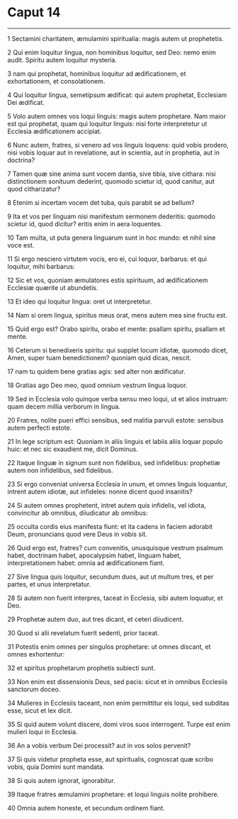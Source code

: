 # Caput 14

***

1 Sectamini charitatem, æmulamini spiritualia: magis autem ut prophetetis.

2 Qui enim loquitur lingua, non hominibus loquitur, sed Deo: nemo enim audit. Spiritu autem loquitur mysteria.

3 nam qui prophetat, hominibus loquitur ad ædificationem, et exhortationem, et consolationem.

4 Qui loquitur lingua, semetipsum ædificat: qui autem prophetat, Ecclesiam Dei ædificat.

5 Volo autem omnes vos loqui linguis: magis autem prophetare. Nam maior est qui prophetat, quam qui loquitur linguis: nisi forte interpretetur ut Ecclesia ædificationem accipiat.

6 Nunc autem, fratres, si venero ad vos linguis loquens: quid vobis prodero, nisi vobis loquar aut in revelatione, aut in scientia, aut in prophetia, aut in doctrina?

7 Tamen quæ sine anima sunt vocem dantia, sive tibia, sive cithara: nisi distinctionem sonituum dederint, quomodo scietur id, quod canitur, aut quod citharizatur?

8 Etenim si incertam vocem det tuba, quis parabit se ad bellum?

9 Ita et vos per linguam nisi manifestum sermonem dederitis: quomodo scietur id, quod dicitur? eritis enim in aera loquentes.

10 Tam multa, ut puta genera linguarum sunt in hoc mundo: et nihil sine voce est.

11 Si ergo nesciero virtutem vocis, ero ei, cui loquor, barbarus: et qui loquitur, mihi barbarus:

12 Sic et vos, quoniam æmulatores estis spirituum, ad ædificationem Ecclesiæ quærite ut abundetis.

13 Et ideo qui loquitur lingua: oret ut interpretetur.

14 Nam si orem lingua, spiritus meus orat, mens autem mea sine fructu est.

15 Quid ergo est? Orabo spiritu, orabo et mente: psallam spiritu, psallam et mente.

16 Ceterum si benedixeris spiritu: qui supplet locum idiotæ, quomodo dicet, Amen, super tuam benedictionem? quoniam quid dicas, nescit.

17 nam tu quidem bene gratias agis: sed alter non ædificatur.

18 Gratias ago Deo meo, quod omnium vestrum lingua loquor.

19 Sed in Ecclesia volo quinque verba sensu meo loqui, ut et alios instruam: quam decem millia verborum in lingua.

20 Fratres, nolite pueri effici sensibus, sed malitia parvuli estote: sensibus autem perfecti estote.

21 In lege scriptum est: Quoniam in aliis linguis et labiis aliis loquar populo huic: et nec sic exaudient me, dicit Dominus.

22 Itaque linguæ in signum sunt non fidelibus, sed infidelibus: prophetiæ autem non infidelibus, sed fidelibus.

23 Si ergo conveniat universa Ecclesia in unum, et omnes linguis loquantur, intrent autem idiotæ, aut infideles: nonne dicent quod insanitis?

24 Si autem omnes prophetent, intret autem quis infidelis, vel idiota, convincitur ab omnibus, diiudicatur ab omnibus:

25 occulta cordis eius manifesta fiunt: et ita cadens in faciem adorabit Deum, pronuncians quod vere Deus in vobis sit.

26 Quid ergo est, fratres? cum convenitis, unusquisque vestrum psalmum habet, doctrinam habet, apocalypsim habet, linguam habet, interpretationem habet: omnia ad ædificationem fiant.

27 Sive lingua quis loquitur, secundum duos, aut ut multum tres, et per partes, et unus interpretatur.

28 Si autem non fuerit interpres, taceat in Ecclesia, sibi autem loquatur, et Deo.

29 Prophetæ autem duo, aut tres dicant, et ceteri diiudicent.

30 Quod si alii revelatum fuerit sedenti, prior taceat.

31 Potestis enim omnes per singulos prophetare: ut omnes discant, et omnes exhortentur:

32 et spiritus prophetarum prophetis subiecti sunt.

33 Non enim est dissensionis Deus, sed pacis: sicut et in omnibus Ecclesiis sanctorum doceo.

34 Mulieres in Ecclesiis taceant, non enim permittitur eis loqui, sed subditas esse, sicut et lex dicit.

35 Si quid autem volunt discere, domi viros suos interrogent. Turpe est enim mulieri loqui in Ecclesia.

36 An a vobis verbum Dei processit? aut in vos solos pervenit?

37 Si quis videtur propheta esse, aut spiritualis, cognoscat quæ scribo vobis, quia Domini sunt mandata.

38 Si quis autem ignorat, ignorabitur.

39 Itaque fratres æmulamini prophetare: et loqui linguis nolite prohibere.

40 Omnia autem honeste, et secundum ordinem fiant.

